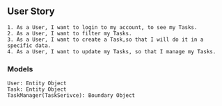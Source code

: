 
## User Story
    1. As a User, I want to login to my account, to see my Tasks.
    2. As a User, I want to filter my Tasks.
    3. As a User, I want to create a Task,so that I will do it in a specific data.
    4. As a User, I want to update my Tasks, so that I manage my Tasks.
    

### Models
    User: Entity Object
    Task: Entity Object
    TaskManager(TaskSerivce): Boundary Object
